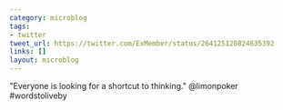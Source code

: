 ```yaml
---
category: microblog
tags:
- twitter
tweet_url: https://twitter.com/ExMember/status/264125120824635392
links: []
layout: microblog
---
```

"Everyone is looking for a shortcut to thinking." @limonpoker #wordstoliveby
